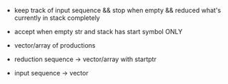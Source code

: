 - keep track of input sequence && stop when empty
&& reduced what's currently in stack completely
- accept when empty str and stack has start symbol
ONLY

- vector/array of productions
- reduction sequence -> vector/array with startptr
- input sequence -> vector


